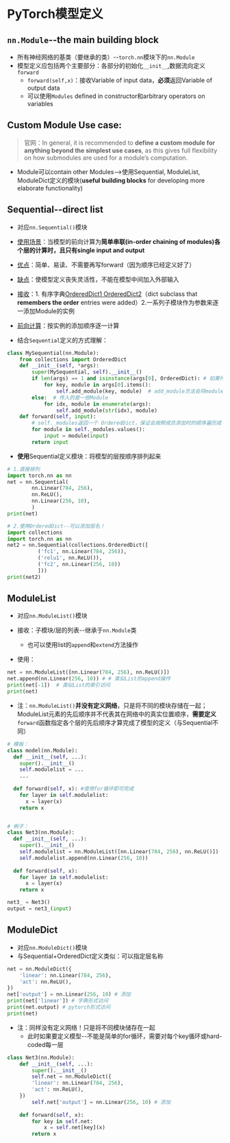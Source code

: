 # PyTorch模型定义

## `nn.Module`--the main building block

- 所有神经网络的基类（要继承的类）--`torch.nn`模块下的`nn.Module`
- 模型定义应包括两个主要部分：各部分的初始化`__init__`,数据流向定义`forward` 
  - `forward(self,x)`：接收Variable of input data，**必须**返回Variable of output data
  - 可以使用`Modules` defined in constructor和arbitrary operators on variables

## Custom Module Use case:

> 官网：In general, it is recommended to **define a custom module for anything beyond the simplest use cases**, as this gives full flexibility on how submodules are used for a module’s computation.

- Module可以contain other Modules-->使用Sequential, ModuleList, ModuleDict定义的模块(**useful building blocks** for developing more elaborate functionality)

## Sequential--direct list

- 对应`nn.Sequential()`模块

- <u>使用场景</u>：当模型的前向计算为**简单串联(in-order chaining of modules)**各个层的计算时，且只有**single input and output**
- <u>优点</u>：简单、易读、不需要再写forward（因为顺序已经定义好了）
- <u>缺点</u>：使模型定义丧失灵活性，不能在模型中间加入外部输入

- <u>接收</u>：1. 有序字典[OrderedDict1 ](https://realpython.com/python-ordereddict/)[OrderedDict2](https://www.geeksforgeeks.org/ordereddict-in-python/)（dict subclass that **remembers the order** entries were added）2.一系列子模块作为参数来逐一添加Module的实例
- <u>前向计算</u>：按实例的添加顺序逐一计算

- 结合`Sequential`定义的方式理解：

```python
class MySequential(nn.Module):
    from collections import OrderedDict
    def __init__(self, *args):
        super(MySequential, self).__init__()
        if len(args) == 1 and isinstance(args[0], OrderedDict): # 如果传入的是一个OrderedDict
            for key, module in args[0].items():
                self.add_module(key, module)  # add_module方法会将module添加进self._modules(一个OrderedDict)
        else:  # 传入的是一些Module
            for idx, module in enumerate(args):
                self.add_module(str(idx), module)
    def forward(self, input):
        # self._modules返回一个 OrderedDict，保证会按照成员添加时的顺序遍历成
        for module in self._modules.values():
            input = module(input)
        return input
```

- **使用**Sequential定义模块：将模型的层按顺序排列起来

```python
# 1.直接排列
import torch.nn as nn
net = nn.Sequential(
        nn.Linear(784, 256),
        nn.ReLU(),
        nn.Linear(256, 10), 
        )
print(net)

# 2.使用OrderedDict--可以添加层名！
import collections
import torch.nn as nn
net2 = nn.Sequential(collections.OrderedDict([
          ('fc1', nn.Linear(784, 256)),
          ('relu1', nn.ReLU()),
          ('fc2', nn.Linear(256, 10))
          ]))
print(net2)
```



## ModuleList

- 对应`nn.ModuleList()`模块

- 接收：子模块/层的列表--继承于`nn.Module`类
  - 也可以使用list的`append`和`extend`方法操作
- 使用：

```python
net = nn.ModuleList([nn.Linear(784, 256), nn.ReLU()])
net.append(nn.Linear(256, 10)) # # 类似List的append操作
print(net[-1])  # 类似List的索引访问
print(net)
```

- 注：`nn.ModuleList()`**并没有定义网络**，只是将不同的模块存储在一起；ModuleList元素的先后顺序并不代表其在网络中的真实位置顺序，**需要定义**`forward`函数指定各个层的先后顺序才算完成了模型的定义（与Sequential不同）

```python
# 模板：
class model(nn.Module):
  def __init__(self, ...):
    super().__init__()
    self.modulelist = ...
    ...
    
  def forward(self, x): #使用for循环即可完成
    for layer in self.modulelist:
      x = layer(x)
    return x


# 例子：
class Net3(nn.Module):
  def __init__(self, ...):
    super().__init__()
    self.modulelist = nn.ModuleList([nn.Linear(784, 256), nn.ReLU()])
    self.modulelist.append(nn.Linear(256, 10))
    
  def forward(self, x):
    for layer in self.modulelist:
      x = layer(x)
    return x

net3_ = Net3()
output = net3_(input)
```

## ModuleDict

- 对应`nn.ModuleDict()`模块
- 与Sequential+OrderedDict定义类似：可以指定层名称

```python
net = nn.ModuleDict({
    'linear': nn.Linear(784, 256),
    'act': nn.ReLU(),
})
net['output'] = nn.Linear(256, 10) # 添加
print(net['linear']) # 字典形式访问
print(net.output) # pytorch形式访问
print(net)

```

- 注：同样没有定义网络！只是将不同模块储存在一起
  - 此时如果要定义模型--不能是简单的for循环，需要对每个key循环或hard-coded每一层

```python
class Net3(nn.Module):
    def __init__(self, ...):
        super().__init__()
        self.net = nn.ModuleDict({
        'linear': nn.Linear(784, 256),
        'act': nn.ReLU(),
    })
        self.net['output'] = nn.Linear(256, 10) # 添加
    
    def forward(self, x):
        for key in self.net:
            x = self.net[key](x)
        return x
```

















